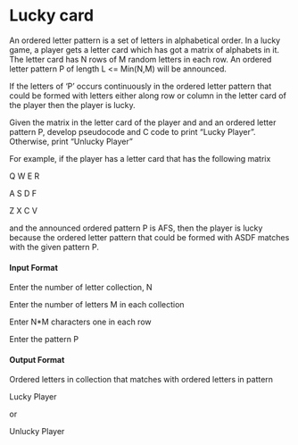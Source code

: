 # Lucky card

An ordered letter pattern is a set of letters in alphabetical order. In a lucky game, a
player gets a letter card which has got a matrix of alphabets in it. The letter card has N
rows of M random letters in each row. An ordered letter pattern P of length L <=
Min(N,M) will be announced.

If the letters of ‘P’ occurs continuously in the ordered letter pattern that could be
formed with letters either along row or column in the letter card of the player then the
player is lucky.

Given the matrix in the letter card of the player and and an ordered letter pattern P,
develop pseudocode and C code to print “Lucky Player”. Otherwise, print “Unlucky
Player”

For example, if the player has a letter card that has the following matrix

Q W E R

A S D F

Z X C V

and the announced ordered pattern P is AFS, then the player is lucky because the
ordered letter pattern that could be formed with ASDF matches with the given pattern P.

#### Input Format

Enter the number of letter collection, N

Enter the number of letters M in each collection

Enter N*M characters one in each row

Enter the pattern P

#### Output Format

Ordered letters in collection that matches with ordered letters in pattern

Lucky Player

or

Unlucky Player